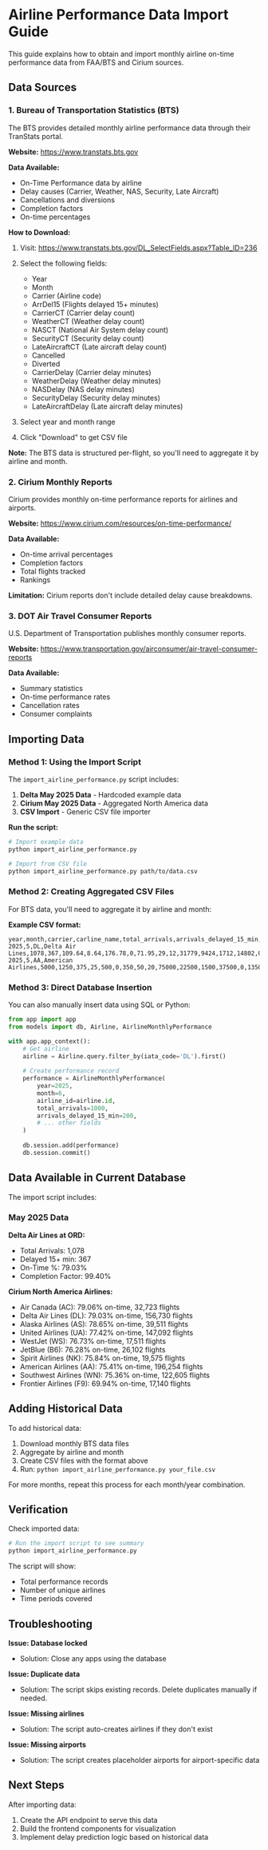 # Airline Performance Data Import Guide

This guide explains how to obtain and import monthly airline on-time performance data from FAA/BTS and Cirium sources.

## Data Sources

### 1. Bureau of Transportation Statistics (BTS)

The BTS provides detailed monthly airline performance data through their TranStats portal.

**Website:** https://www.transtats.bts.gov

**Data Available:**
- On-Time Performance data by airline
- Delay causes (Carrier, Weather, NAS, Security, Late Aircraft)
- Cancellations and diversions
- Completion factors
- On-time percentages

**How to Download:**

1. Visit: https://www.transtats.bts.gov/DL_SelectFields.aspx?Table_ID=236
2. Select the following fields:
   - Year
   - Month
   - Carrier (Airline code)
   - ArrDel15 (Flights delayed 15+ minutes)
   - CarrierCT (Carrier delay count)
   - WeatherCT (Weather delay count)
   - NASCT (National Air System delay count)
   - SecurityCT (Security delay count)
   - LateAircraftCT (Late aircraft delay count)
   - Cancelled
   - Diverted
   - CarrierDelay (Carrier delay minutes)
   - WeatherDelay (Weather delay minutes)
   - NASDelay (NAS delay minutes)
   - SecurityDelay (Security delay minutes)
   - LateAircraftDelay (Late aircraft delay minutes)

3. Select year and month range
4. Click "Download" to get CSV file

**Note:** The BTS data is structured per-flight, so you'll need to aggregate it by airline and month.

### 2. Cirium Monthly Reports

Cirium provides monthly on-time performance reports for airlines and airports.

**Website:** https://www.cirium.com/resources/on-time-performance/

**Data Available:**
- On-time arrival percentages
- Completion factors
- Total flights tracked
- Rankings

**Limitation:** Cirium reports don't include detailed delay cause breakdowns.

### 3. DOT Air Travel Consumer Reports

U.S. Department of Transportation publishes monthly consumer reports.

**Website:** https://www.transportation.gov/airconsumer/air-travel-consumer-reports

**Data Available:**
- Summary statistics
- On-time performance rates
- Cancellation rates
- Consumer complaints

## Importing Data

### Method 1: Using the Import Script

The `import_airline_performance.py` script includes:

1. **Delta May 2025 Data** - Hardcoded example data
2. **Cirium May 2025 Data** - Aggregated North America data
3. **CSV Import** - Generic CSV file importer

**Run the script:**

```bash
# Import example data
python import_airline_performance.py

# Import from CSV file
python import_airline_performance.py path/to/data.csv
```

### Method 2: Creating Aggregated CSV Files

For BTS data, you'll need to aggregate it by airline and month:

**Example CSV format:**

```csv
year,month,carrier,carline_name,total_arrivals,arrivals_delayed_15_min,carrier_delay_count,weather_delay_count,nas_delay_count,security_delay_count,late_aircraft_delay_count,cancellations,diversions,total_delay_minutes,carrier_delay_minutes,weather_delay_minutes,nas_delay_minutes,security_delay_minutes,late_aircraft_delay_minutes,on_time_percentage,completion_factor
2025,5,DL,Delta Air Lines,1078,367,109.64,8.64,176.78,0,71.95,29,12,31779,9424,1712,14802,0,5841,79.03,99.40
2025,5,AA,American Airlines,5000,1250,375,25,500,0,350,50,20,75000,22500,1500,37500,0,13500,75.00,98.00
```

### Method 3: Direct Database Insertion

You can also manually insert data using SQL or Python:

```python
from app import app
from models import db, Airline, AirlineMonthlyPerformance

with app.app_context():
    # Get airline
    airline = Airline.query.filter_by(iata_code='DL').first()
    
    # Create performance record
    performance = AirlineMonthlyPerformance(
        year=2025,
        month=6,
        airline_id=airline.id,
        total_arrivals=1000,
        arrivals_delayed_15_min=200,
        # ... other fields
    )
    
    db.session.add(performance)
    db.session.commit()
```

## Data Available in Current Database

The import script includes:

### May 2025 Data

**Delta Air Lines at ORD:**
- Total Arrivals: 1,078
- Delayed 15+ min: 367
- On-Time %: 79.03%
- Completion Factor: 99.40%

**Cirium North America Airlines:**
- Air Canada (AC): 79.06% on-time, 32,723 flights
- Delta Air Lines (DL): 79.03% on-time, 156,730 flights
- Alaska Airlines (AS): 78.65% on-time, 39,511 flights
- United Airlines (UA): 77.42% on-time, 147,092 flights
- WestJet (WS): 76.73% on-time, 17,511 flights
- JetBlue (B6): 76.28% on-time, 26,102 flights
- Spirit Airlines (NK): 75.84% on-time, 19,575 flights
- American Airlines (AA): 75.41% on-time, 196,254 flights
- Southwest Airlines (WN): 75.36% on-time, 122,605 flights
- Frontier Airlines (F9): 69.94% on-time, 17,140 flights

## Adding Historical Data

To add historical data:

1. Download monthly BTS data files
2. Aggregate by airline and month
3. Create CSV files with the format above
4. Run: `python import_airline_performance.py your_file.csv`

For more months, repeat this process for each month/year combination.

## Verification

Check imported data:

```bash
# Run the import script to see summary
python import_airline_performance.py
```

The script will show:
- Total performance records
- Number of unique airlines
- Time periods covered

## Troubleshooting

**Issue: Database locked**
- Solution: Close any apps using the database

**Issue: Duplicate data**
- Solution: The script skips existing records. Delete duplicates manually if needed.

**Issue: Missing airlines**
- Solution: The script auto-creates airlines if they don't exist

**Issue: Missing airports**
- Solution: The script creates placeholder airports for airport-specific data

## Next Steps

After importing data:

1. Create the API endpoint to serve this data
2. Build the frontend components for visualization
3. Implement delay prediction logic based on historical data

